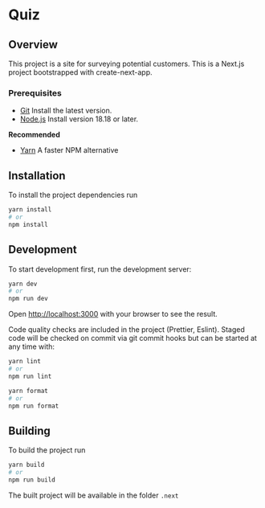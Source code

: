 # Quiz

## Overview

This project is a site for surveying potential customers.
This is a Next.js project bootstrapped with create-next-app.

### Prerequisites

- [Git](https://github.com/git-guides/install-git) Install the latest version.
- [Node.js](https://nodejs.org/en/download/) Install version 18.18 or later.

**Recommended**

- [Yarn](https://yarnpkg.com/getting-started/install) A faster NPM alternative

## Installation

To install the project dependencies run

```sh
yarn install
# or
npm install
```

## Development

To start development first, run the development server:

```bash
yarn dev
# or
npm run dev
```

Open [http://localhost:3000](http://localhost:3000) with your browser to see the result.

Code quality checks are included in the project (Prettier, Eslint).
Staged code will be checked on commit via git commit hooks but can be started at any time with:

```sh
yarn lint
# or
npm run lint
```

```sh
yarn format
# or
npm run format
```

## Building

To build the project run

```sh
yarn build
# or
npm run build
```

The built project will be available in the folder `.next`
